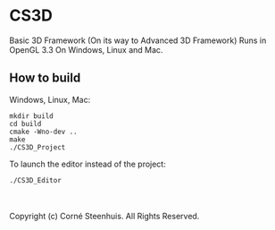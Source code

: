 # CS3D
Basic 3D Framework (On its way to Advanced 3D Framework) Runs in OpenGL 3.3 On Windows, Linux and Mac.

How to build
---------

Windows, Linux, Mac:

	mkdir build
	cd build
	cmake -Wno-dev ..
	make
	./CS3D_Project

To launch the editor instead of the project:

	./CS3D_Editor
	
<br><br>
Copyright (c) Corné Steenhuis. All Rights Reserved.
